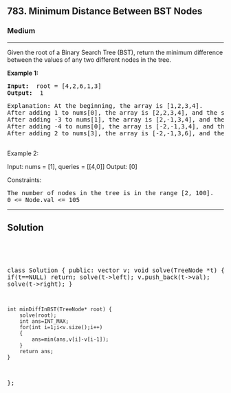 
<h2><a href="https://leetcode.com/problems/minimum-distance-between-bst-nodes/description/"></a>783. Minimum Distance Between BST Nodes</h2>
<h3>Medium</h3>
<hr>
<div><p>
 Given the root of a Binary Search Tree (BST), return the minimum difference between the values of any two different nodes in the tree.
</p>


<p><strong>Example 1:</strong></p>
<pre><strong>Input:</strong>  root = [4,2,6,1,3]
<strong>Output:</strong>  1
</pre>
<pre>
Explanation: At the beginning, the array is [1,2,3,4].
After adding 1 to nums[0], the array is [2,2,3,4], and the sum of even values is 2 + 2 + 4 = 8.
After adding -3 to nums[1], the array is [2,-1,3,4], and the sum of even values is 2 + 4 = 6.
After adding -4 to nums[0], the array is [-2,-1,3,4], and the sum of even values is -2 + 4 = 2.
After adding 2 to nums[3], the array is [-2,-1,3,6], and the sum of even values is -2 + 6 = 4.
  </pre>
  
Example 2:

Input: nums = [1], queries = [[4,0]]
Output: [0]
 

Constraints:
<pre>
The number of nodes in the tree is in the range [2, 100].
0 <= Node.val <= 105
</pre>
<hr>
 <h2><strong><b>Solution</b></strong></h2>
 <br>
 <pre>
 
        
class Solution {
public:
    vector<int> v;
    void solve(TreeNode *t)
    {
        if(t==NULL) return;
        solve(t->left);
        v.push_back(t->val);
        solve(t->right);
    }
   
    int minDiffInBST(TreeNode* root) {
        solve(root);
        int ans=INT_MAX;
        for(int i=1;i<v.size();i++)
        {
            ans=min(ans,v[i]-v[i-1]);
        }
        return ans;
    }
};
          
 </pre>

